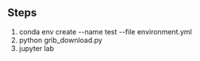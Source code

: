 ## Steps
1. conda env create --name test --file environment.yml
2. python grib_download.py
3. jupyter lab
